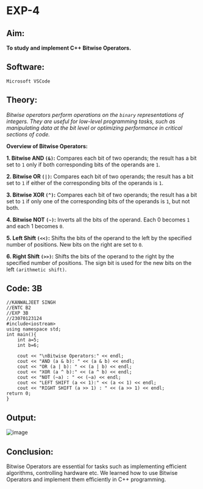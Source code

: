 # EXP-4

## Aim:
**To study and implement C++ Bitwise Operators.**

## Software:
`Microsoft VSCode`

## Theory:
*Bitwise operators perform operations on the `binary` representations of integers. They are useful for low-level programming tasks, such as manipulating data at the bit level or optimizing performance in critical sections of code.*

**Overview of Bitwise Operators:**

 **1. Bitwise AND `(&)`:**
 Compares each bit of two operands; the result has a bit set to `1` only if both corresponding bits of the operands are `1`.
 
 **2. Bitwise OR `(|)`:**
 Compares each bit of two operands; the result has a bit set to `1` if either of the corresponding bits of the operands is `1`.
 
 **3. Bitwise XOR `(^)`:**
 Compares each bit of two operands; the result has a bit set to `1` if only one of the corresponding bits of the operands is `1`, but not both.
 
 **4. Bitwise NOT `(~)`:**
 Inverts all the bits of the operand. Each 0 becomes `1` and each 1 becomes `0`.
 
 **5. Left Shift `(<<)`:**
 Shifts the bits of the operand to the left by the specified number of positions. New bits on the right are set to `0`.
 
 **6. Right Shift `(>>)`:**
 Shifts the bits of the operand to the right by the specified number of positions. The sign bit is used for the new bits on the left `(arithmetic shift)`.
 


## Code: 3B
```
//KANWALJEET SINGH
//ENTC B2
//EXP 3B
//23070123124
#include<iostream>
using namespace std;
int main(){
    int a=5;
    int b=6;
    
    cout << "\nBitwise Operators:" << endl;
    cout << "AND (a & b): " << (a & b) << endl;
    cout << "OR (a | b): " << (a | b) << endl;
    cout << "XOR (a ^ b):" << (a ^ b) << endl;
    cout << "NOT (~a) : " << (~a) << endl;
    cout << "LEFT SHIFT (a << 1):" << (a << 1) << endl;
    cout << "RIGHT SHIFT (a >> 1) : " << (a >> 1) << endl;
return 0;
}

```
## Output:
![image](https://github.com/user-attachments/assets/470c3df3-1a7b-4d9f-9075-229f0f4eeeda)

## Conclusion:
Bitwise Operators are essential for tasks such as implementing efficient algorithms, controlling hardware etc. We learned how to use Bitwise Operators and implement them efficiently in C++ programming.
